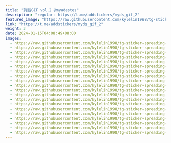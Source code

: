 ```yaml
---
title: "鸫酱GIF vol.2 @myadestes"
description: "regular: https://t.me/addstickers/myds_gif_2"
featured_image: "https://raw.githubusercontent.com/kylelin1998/tg-sticker-spreading-worldwide-images/main/img/568985bd-95ba-45ba-a8e6-5b3bf6b6b448.jpg"
link: "https://t.me/addstickers/myds_gif_2"
weight: 3
date: 2024-01-15T04:08:49+08:00
images:
  - https://raw.githubusercontent.com/kylelin1998/tg-sticker-spreading-worldwide-images/main/img/568985bd-95ba-45ba-a8e6-5b3bf6b6b448.jpg
  - https://raw.githubusercontent.com/kylelin1998/tg-sticker-spreading-worldwide-images/main/img/813f75a4-f19f-4f8a-8ec8-769bb0569d1b.jpg
  - https://raw.githubusercontent.com/kylelin1998/tg-sticker-spreading-worldwide-images/main/img/2a230580-3fd8-4ea4-a5ff-ec017b797989.jpg
  - https://raw.githubusercontent.com/kylelin1998/tg-sticker-spreading-worldwide-images/main/img/2b266c74-c1c8-4509-931f-3d3ab51eca3c.jpg
  - https://raw.githubusercontent.com/kylelin1998/tg-sticker-spreading-worldwide-images/main/img/bb5763b6-7856-4fcc-be72-2a725ff7ef2d.jpg
  - https://raw.githubusercontent.com/kylelin1998/tg-sticker-spreading-worldwide-images/main/img/1b15da11-99c4-409a-9ea3-fbf3d8ff90d9.jpg
  - https://raw.githubusercontent.com/kylelin1998/tg-sticker-spreading-worldwide-images/main/img/4b439d68-93b0-4fbe-9a4b-373c7016e54f.jpg
  - https://raw.githubusercontent.com/kylelin1998/tg-sticker-spreading-worldwide-images/main/img/d8bdb5c2-b930-468e-857d-0cbad9c3b40b.jpg
  - https://raw.githubusercontent.com/kylelin1998/tg-sticker-spreading-worldwide-images/main/img/02256890-10c0-4b12-9df4-55372cc927d1.jpg
  - https://raw.githubusercontent.com/kylelin1998/tg-sticker-spreading-worldwide-images/main/img/46d5b1e5-52f7-4707-baa0-08e3bb29a2d1.jpg
  - https://raw.githubusercontent.com/kylelin1998/tg-sticker-spreading-worldwide-images/main/img/5cb18da6-cdec-4d05-a4ed-9d680b6e5162.jpg
  - https://raw.githubusercontent.com/kylelin1998/tg-sticker-spreading-worldwide-images/main/img/6a09cf5c-0a29-4f62-81a4-e7fd4a8a40b4.jpg
  - https://raw.githubusercontent.com/kylelin1998/tg-sticker-spreading-worldwide-images/main/img/a662eaba-6023-44eb-a50f-a3cf66276f57.jpg
  - https://raw.githubusercontent.com/kylelin1998/tg-sticker-spreading-worldwide-images/main/img/2cd9f558-29f5-4933-a3a3-f47af47edcae.jpg
  - https://raw.githubusercontent.com/kylelin1998/tg-sticker-spreading-worldwide-images/main/img/038653cf-73b5-423c-a38d-72584a8a0318.jpg
  - https://raw.githubusercontent.com/kylelin1998/tg-sticker-spreading-worldwide-images/main/img/f62b4aa7-af9a-4509-b93b-c35e1c706cb1.jpg
  - https://raw.githubusercontent.com/kylelin1998/tg-sticker-spreading-worldwide-images/main/img/c89909f8-307e-4733-aa5e-a4d2195deef2.jpg
  - https://raw.githubusercontent.com/kylelin1998/tg-sticker-spreading-worldwide-images/main/img/22156071-bdce-4a49-98ad-16c2fa726d90.jpg
  - https://raw.githubusercontent.com/kylelin1998/tg-sticker-spreading-worldwide-images/main/img/67a08ee3-268b-46be-b4db-09b9c2069ef2.jpg
  - https://raw.githubusercontent.com/kylelin1998/tg-sticker-spreading-worldwide-images/main/img/d8599a48-b93e-477c-a525-80d4731ef531.jpg
---
```


